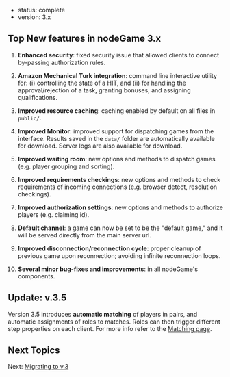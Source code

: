 - status: complete
- version: 3.x

## Top New features in nodeGame 3.x 

1. **Enhanced security**: fixed security issue that allowed clients to
connect by-passing authorization rules.

2. **Amazon Mechanical Turk integration**: command line interactive
utility for: (i) controlling the state of a HIT, and (ii) for handling
the approval/rejection of a task, granting bonuses, and assigning
qualifications.

3. **Improved resource caching**: caching enabled by default on all
files in `public/`.

4. **Improved Monitor**: improved support for dispatching games from
the interface. Results saved in the `data/` folder are automatically
available for download. Server logs are also available for download.

5. **Improved waiting room**: new options and methods to dispatch
games (e.g. player grouping and sorting).

6. **Improved requirements checkings**: new options and methods to
check requirements of incoming connections (e.g. browser detect,
resolution checkings).

6. **Improved authorization settings**: new options and methods to
authorize players (e.g. claiming id).

7. **Default channel**: a game can now be set to be the "default
game," and it will be served directly from the main server url.

8. **Improved disconnection/reconnection cycle**: proper cleanup of
previous game upon reconnection; avoiding infinite reconnection loops.

9. **Several minor bug-fixes and improvements**: in all nodeGame's
components.

## Update: v.3.5

Version 3.5 introduces **automatic matching** of players in pairs, and
automatic assignments of roles to matches. Roles can then trigger
different step properties on each client. For more info refer to the
[Matching page](Matching-Roles-Partners-v3).

## Next Topics

Next: [Migrating to v.3](Migrating-To-v3)
